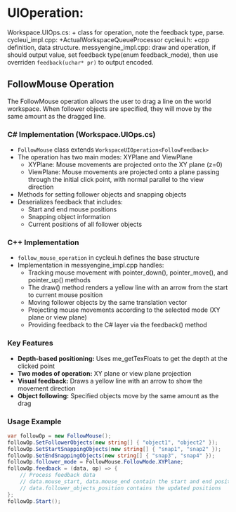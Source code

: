 # UIOperation: 
Workspace.UIOps.cs: + class for operation, note the feedback type, parse.
cycleui_impl.cpp: +ActualWorkspaceQueueProcessor
cycleui.h: +cpp definition, data structure.
messyengine_impl.cpp: draw and operation, if should output value, set feedback type(enum feedback_mode), then use overriden `feedback(uchar* pr)` to output encoded.

## FollowMouse Operation

The FollowMouse operation allows the user to drag a line on the world workspace. When follower objects are specified, they will move by the same amount as the dragged line.

### C# Implementation (Workspace.UIOps.cs)
- `FollowMouse` class extends `WorkspaceUIOperation<FollowFeedback>`
- The operation has two main modes: XYPlane and ViewPlane
  - XYPlane: Mouse movements are projected onto the XY plane (z=0)
  - ViewPlane: Mouse movements are projected onto a plane passing through the initial click point, with normal parallel to the view direction
- Methods for setting follower objects and snapping objects
- Deserializes feedback that includes:
  - Start and end mouse positions
  - Snapping object information
  - Current positions of all follower objects

### C++ Implementation
- `follow_mouse_operation` in cycleui.h defines the base structure
- Implementation in messyengine_impl.cpp handles:
  - Tracking mouse movement with pointer_down(), pointer_move(), and pointer_up() methods
  - The draw() method renders a yellow line with an arrow from the start to current mouse position
  - Moving follower objects by the same translation vector
  - Projecting mouse movements according to the selected mode (XY plane or view plane)
  - Providing feedback to the C# layer via the feedback() method

### Key Features
- **Depth-based positioning:** Uses me_getTexFloats to get the depth at the clicked point
- **Two modes of operation:** XY plane or view plane projection
- **Visual feedback:** Draws a yellow line with an arrow to show the movement direction
- **Object following:** Specified objects move by the same amount as the drag

### Usage Example
```csharp
var followOp = new FollowMouse();
followOp.SetFollowerObjects(new string[] { "object1", "object2" });
followOp.SetStartSnappingObjects(new string[] { "snap1", "snap2" });
followOp.SetEndSnappingObjects(new string[] { "snap3", "snap4" });
followOp.follower_mode = FollowMouse.FollowMode.XYPlane;
followOp.feedback = (data, op) => {
    // Process feedback data
    // data.mouse_start, data.mouse_end contain the start and end positions
    // data.follower_objects_position contains the updated positions
};
followOp.Start();
```
